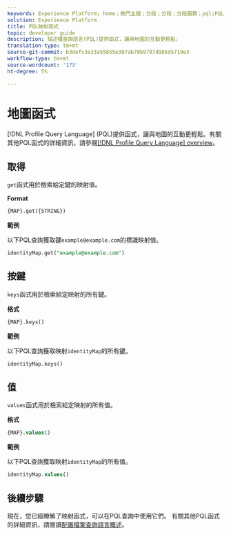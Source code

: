 ```yaml
---
keywords: Experience Platform; home；熱門主題；分段；分段；分段服務；pql;PQL；配置檔案查詢語言；映射函式；映射；
solution: Experience Platform
title: PQL映射函式
topic: developer guide
description: 描述檔查詢語言(PQL)提供函式，讓與地圖的互動更輕鬆。
translation-type: tm+mt
source-git-commit: b3defc3e33a55855e307ab70b9797d985d5719e3
workflow-type: tm+mt
source-wordcount: '173'
ht-degree: 5%

---
```



# 地圖函式

[!DNL Profile Query Language] (PQL)提供函式，讓與地圖的互動更輕鬆。有關其他PQL函式的詳細資訊，請參閱[[!DNL Profile Query Language] overview](./overview.md)。

## 取得

`get`函式用於檢索給定鍵的映射值。

**Format**

```sql
{MAP}.get({STRING})
```

**範例**

以下PQL查詢獲取鍵`example@example.com`的標識映射值。

```sql
identityMap.get("example@example.com")
```

## 按鍵

`keys`函式用於檢索給定映射的所有鍵。

**格式**

```sql
{MAP}.keys()
```

**範例**

以下PQL查詢獲取映射`identityMap`的所有鍵。

```sql
identityMap.keys()
```

## 值

`values`函式用於檢索給定映射的所有值。

**格式**

```sql
{MAP}.values()
```

**範例**

以下PQL查詢獲取映射`identityMap`的所有值。

```sql
identityMap.values()
```

## 後續步驟

現在，您已經瞭解了映射函式，可以在PQL查詢中使用它們。 有關其他PQL函式的詳細資訊，請閱讀[配置檔案查詢語言概述](./overview.md)。
